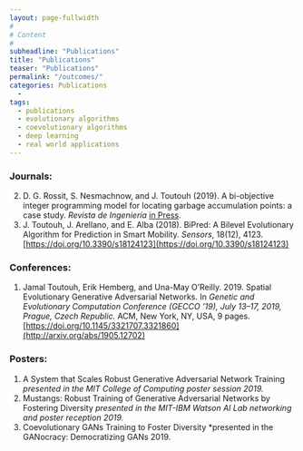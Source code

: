 ```yaml
---
layout: page-fullwidth
#
# Content
#
subheadline: "Publications"
title: "Publications"
teaser: "Publications"
permalink: "/outcomes/"
categories: Publications
  - 
tags:
  - publications
  - evolutionary algorithms
  - coevolutionary algorithms
  - deep learning
  - real world applications
---
```



### Journals:

2. D. G. Rossit, S. Nesmachnow, and J. Toutouh (2019). A bi-objective integer programming model for locating garbage accumulation points: a case study. *Revista de Ingeniería* [in Press](https://aprendeenlinea.udea.edu.co/revistas/index.php/ingenieria/article/view/335926). 
1. J. Toutouh, J. Arellano, and E. Alba (2018). BiPred: A Bilevel Evolutionary Algorithm for Prediction in Smart Mobility. *Sensors*, 18(12), 4123. [https://doi.org/10.3390/s18124123](https://doi.org/10.3390/s18124123) 

### Conferences:

1. Jamal Toutouh, Erik Hemberg, and Una-May O’Reilly. 2019. Spatial Evolutionary Generative Adversarial Networks. In *Genetic and Evolutionary Computation Conference (GECCO ’19), July 13–17, 2019, Prague, Czech Republic.* ACM, New York, NY, USA, 9 pages. [https://doi.org/10.1145/3321707.3321860](http://arxiv.org/abs/1905.12702)

### Posters:
1. A System that Scales Robust Generative Adversarial Network Training *presented in the MIT College of Computing poster session 2019.*
2. Mustangs: Robust Training of Generative Adversarial Networks by Fostering Diversity *presented in the MIT-IBM Watson AI Lab networking and poster reception 2019.*
3. Coevolutionary GANs Training to Foster Diversity *presented in the GANocracy: Democratizing GANs 2019.